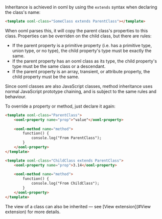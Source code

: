 Inheritance is achieved in ooml by using the `extends` syntax when declaring the class's name:

```html
<template ooml-class="SomeClass extends ParentClass"></template>
```

When ooml parses this, it will copy the parent class's properties to this class. Properties can be overriden on the child class, but there are rules:

- If the parent property is a primitive property (i.e. has a primitive type, union type, or no type), the child property's type must be exactly the same.
- If the parent property has an ooml class as its type, the child property's type must be the same class or a descendant.
- If the parent property is an array, transient, or attribute property, the child property must be the same.

Since ooml classes are also JavaScript classes, method inheritance uses normal JavaScript prototype chaining, and is subject to the same rules and behaviour.

To override a property or method, just declare it again:

```html
<template ooml-class="ParentClass">
    <ooml-property name="prop">"value"</ooml-property>
    
    <ooml-method name="method">
        function() {
            console.log("From ParentClass");
        }
    </ooml-property>
</template>

<template ooml-class="ChildClass extends ParentClass">
    <ooml-property name="prop">3.14</ooml-property>
    
    <ooml-method name="method">
        function() {
            console.log("From ChildClass");
        }
    </ooml-property>
</template>
```

The view of a class can also be inherited — see [View extension](#View extension) for more details.
